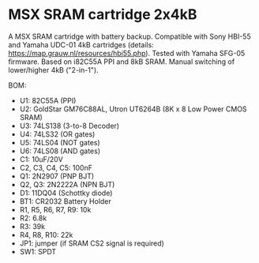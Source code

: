 # MSX SRAM cartridge 2x4kB

A MSX SRAM cartridge with battery backup. Compatible with Sony HBI-55 and Yamaha UDC-01 4kB cartridges (details: https://map.grauw.nl/resources/hbi55.php). Tested with Yamaha SFG-05 firmware. Based on i82C55A PPI and 8kB SRAM. Manual switching of lower/higher 4kB ("2-in-1").

BOM:
- U1: 82C55A (PPI)
- U2: GoldStar GM76C88AL, Utron UT6264B (8K x 8 Low Power CMOS SRAM)
- U3: 74LS138 (3-to-8 Decoder)
- U4: 74LS32 (OR gates)
- U5: 74LS04 (NOT gates)
- U6: 74LS08 (AND gates)
- C1: 10uF/20V
- C2, C3, C4, C5: 100nF
- Q1: 2N2907 (PNP BJT)
- Q2, Q3: 2N2222A (NPN BJT)
- D1: 11DQ04 (Schottky diode)
- BT1: CR2032 Battery Holder
- R1, R5, R6, R7, R9: 10k
- R2: 6.8k
- R3: 39k
- R4, R8, R10: 22k
- JP1: jumper (if SRAM CS2 signal is required)
- SW1: SPDT
